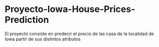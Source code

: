 # Proyecto-Iowa-House-Prices-Prediction
El proyecto consiste en predecir el precio de las casa de la localidad de Iowa partir de sus distintos atributos
